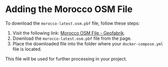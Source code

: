 # Adding the Morocco OSM File

To download the `morocco-latest.osm.pbf` file, follow these steps:

1. Visit the following link: [Morocco OSM File - Geofabrik](https://download.geofabrik.de/africa/morocco.html).
2. Download the `morocco-latest.osm.pbf` file from the page.
3. Place the downloaded file into the folder where your `docker-compose.yml` file is located.

This file will be used for further processing in your project.